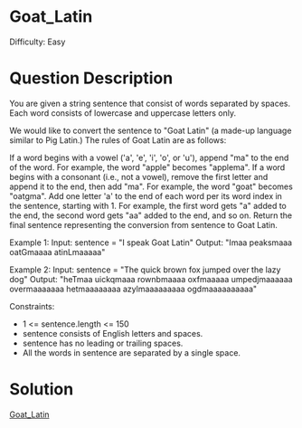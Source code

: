 
# Goat_Latin

Difficulty: Easy

# Question Description

You are given a string sentence that consist of words separated by spaces. Each word consists of lowercase and uppercase letters only.

We would like to convert the sentence to "Goat Latin" (a made-up language similar to Pig Latin.) The rules of Goat Latin are as follows:

If a word begins with a vowel ('a', 'e', 'i', 'o', or 'u'), append "ma" to the end of the word.
For example, the word "apple" becomes "applema".
If a word begins with a consonant (i.e., not a vowel), remove the first letter and append it to the end, then add "ma".
For example, the word "goat" becomes "oatgma".
Add one letter 'a' to the end of each word per its word index in the sentence, starting with 1.
For example, the first word gets "a" added to the end, the second word gets "aa" added to the end, and so on.
Return the final sentence representing the conversion from sentence to Goat Latin.

Example 1:
Input: sentence = "I speak Goat Latin"
Output: "Imaa peaksmaaa oatGmaaaa atinLmaaaaa"

Example 2:
Input: sentence = "The quick brown fox jumped over the lazy dog"
Output: "heTmaa uickqmaaa rownbmaaaa oxfmaaaaa umpedjmaaaaaa overmaaaaaaa hetmaaaaaaaa azylmaaaaaaaaa ogdmaaaaaaaaaa"

Constraints:

- 1 <= sentence.length <= 150
- sentence consists of English letters and spaces.
- sentence has no leading or trailing spaces.
- All the words in sentence are separated by a single space.

# Solution

[Goat_Latin]([824]Goat_Latin.py)

    